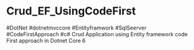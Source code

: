 # Crud_EF_UsingCodeFirst
#DotNet
#dotnetmvccore
#Entityframwork
#SqlSeerver
#CodeFirstApproach
#c#
Crud Application using Entity framework code First approach in Dotnet Core 6



